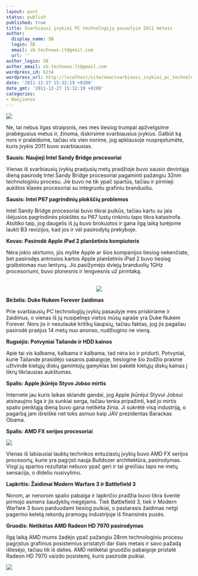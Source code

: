 ```yaml
---
layout: post
status: publish
published: true
title: Svarbiausi įvykiai PC technologijų pasaulyje 2011 metais
author:
  display_name: SB
  login: SB
  email: sb.technews.lt@gmail.com
  url: ''
author_login: SB
author_email: sb.technews.lt@gmail.com
wordpress_id: 6234
wordpress_url: http://localhost/site/new/svarbiausi_ivykiai_pc_technologiju_pasaulyje_2011_metais/
date: '2011-12-27 15:32:19 +0200'
date_gmt: '2011-12-27 15:32:19 +0200'
categories:
- Naujienos
---
```

<div class="imgright"><img src="http://technews.lt/upload/CPUINTELI72600K.jpg"  /></div>
<p>Ne, tai nebus ilgas straipsnis, nes mes  tiesiog trumpai apžvelgsime prabėgusius metus ir, žinoma, išskirsime svarbiausius įvykius. Galbūt ką nors ir praleidome, tačiau vis vien norime, jog apklausoje nuspręstumėte, kuris įvykis 2011 buvo svarbiausias.</p>
<p><b>Sausis: Naujieji Intel Sandy Bridge procesoriai</b></p>
<p>Vienas iš svarbiausių įvykių praėjusių metų pradžioje buvo sausio devintąją dieną pasirodę Intel Sandy Bridge procesoriai pagaminti pažangiu 32nm technologiniu procesu. Jie buvo ne tik ypač spartūs, tačiau ir pirmieji aukštos klasės procesoriai su integruotu grafiniu branduoliu.</p>
<p><b>Sausis: Intel P67 pagrindinių plokščių problemos</b></p>
<p>Intel Sandy Bridge procesoriai buvo tikrai puikūs, tačiau kartu su jais išėjusios pagrindinės plokštės su P67 lustų rinkiniu tapo tikra katastrofa. Atsitiko taip, jog daugelis iš jų buvo brokuotos ir gana ilgą laiką turėjome laukti B3 revizijos, kad jos ir vėl pasirodytų prekyboje.</p>
<p><b>Kovas: Pasirodė Apple iPad 2 planšetinis kompiuteris</b></p>
<p>Nėra jokio skirtumo, jūs mylite Apple ar šios kompanijos tiesiog nekenčiate, bet pasirodęs antrosios kartos Apple planšetinis iPad 2 buvo tiesiog graibstomas nuo lentynų. Jis pasižymėjo dviejų branduolių 1GHz procesoriumi, buvo plonesnis ir lengvesnis už pirmtaką.</p>
<p><center><br /><img src="http://technews.lt/upload/apple-ipad-2-3.jpeg" /><br /></center></p>
<p><b>Birželis: Duke Nukem Forever žaidimas</b></p>
<p>Prie svarbiausių PC technologijų įvykių pasaulyje mes priskiriame ir žaidimus, o vienas iš jų nusipelnęs vietos mūsų sąraše yra Duke Nukem Forever. Nors jis ir nesulaukė kritikų liaupsių, tačiau faktas, jog jis pagaliau pasirodė praėjus 14 metų nuo anonso, nudžiugino ne vieną.</p>
<p><b>Rugsėjis: Potvyniai Tailande ir HDD kainos</b></p>
<p>Apie tai vis kalbama, kalbama ir kalbama, tad nėra ko ir pridurti. Potvyniai, kurie Tailande prasidėjo vasaros pabaigoje, tiesiogine šio žodžio prasme užtvindė kietųjų diskų gamintojų gamyklas bei pakėlė kietųjų diskų kainas į tikrų tikriausias aukštumas.</p>
<p><b>Spalis: Apple įkūrėjo Styvo Jobso mirtis</b></p>
<p>Internete jau kuris laikas sklandė gandai, jog Apple įkūrėjui Styvui Jobsui atsinaujino liga ir jis sunkiai serga, tačiau tenka pripažinti, kad jo mirtis spalio penktąją dieną buvo gana netikėta žinia. Ji sukrėtė visą industriją, o pagarbą jam išreiškė net toks asmuo kaip JAV prezidentas Barackas Obama.</p>
<p><b>Spalis: AMD FX serijos procesoriai</b>
<div class="imgright"><img src="http://technews.lt/upload/AMD_FX_Bulldozer_Box_BE_689.jpg"  /></div>
<p>Vienas iš labiausiai lauktų technikos entuziastų įvykių buvo AMD FX serijos procesorių, kurie yra pagrįsti nauja Bulldozer architektūra, pasirodymas. Visgi jų spartos rezultatai nebuvo ypač geri ir tai greičiau tapo ne metų sensacija, o dideliu nusivylimu.</p>
<p><b>Lapkritis: Žaidimai Modern Warfare 3 ir Battlefield 3</b></p>
<p>Norom, ar nenorom spalio pabaiga ir lapkričio pradžia buvo tikra šventė pirmojo asmens šaudyklių mėgėjams. Tiek Battlefield 3, tiek ir Modern Warfare 3 buvo parduodami tiesiog puikiai, o pastarasis žaidimas netgi pagerino keletą rekordų pramogų industrijoje iš finansinės pusės.</p>
<p><b>Gruodis: Netikėtas AMD Radeon HD 7970 pasirodymas</b></p>
<p>Ilgą laiką AMD mums žadėjo ypač pažangiu 28nm technologiniu procesu pagrįstus grafinius posistemius pristatyti dar šiais metais ir savo pažadą ištesėjo, tačiau tik iš dalies. AMD netikėtai gruodžio pabaigoje pristatė Radeon HD 7970 vaizdo posistemį, kuris pasirodė puikiai.</p>
<p><img src="http://technews.lt/upload/hd7970.jpg" /></p>
